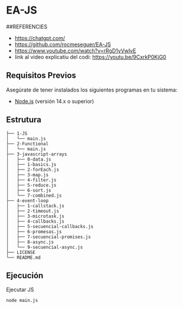 # EA-JS
##REFERENCIES
- https://chatgpt.com/
- https://github.com/rocmeseguer/EA-JS
- https://www.youtube.com/watch?v=rRgD1yVwIvE
- link al video explicatiu del codi: https://youtu.be/9CxrkP0KjG0

## Requisitos Previos

Asegúrate de tener instalados los siguientes programas en tu sistema:

- [Node.js](https://nodejs.org/) (versión 14.x o superior)

## Estrutura

```
├── 1-JS
│   └── main.js
├── 2-Functional
│   └── main.js
├── 3-javascript-arrays
│   ├── 0-data.js
│   ├── 1-basics.js
│   ├── 2-forEach.js
│   ├── 3-map.js
│   ├── 4-filter.js
│   ├── 5-reduce.js
│   ├── 6-sort.js
│   └── 7-combined.js
├── 4-event-loop
│   ├── 1-callstack.js
│   ├── 2-timeout.js
│   ├── 3-microtask.js
│   ├── 4-callbacks.js
│   ├── 5-secuencial-callbacks.js
│   ├── 6-promesas.js
│   ├── 7-secuencial-promises.js
│   ├── 8-async.js
│   └── 9-secuencial-async.js
├── LICENSE
└── README.md
```

## Ejecución

Ejecutar JS
```
node main.js
```
